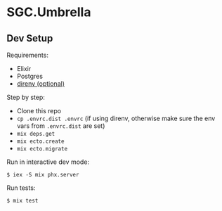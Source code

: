 # SGC.Umbrella

## Dev Setup

Requirements:
- Elixir
- Postgres
- [direnv (optional)](https://direnv.net/)

Step by step:
- Clone this repo
- `cp .envrc.dist .envrc` (if using direnv, otherwise make sure the env vars from `.envrc.dist` are set)
- `mix deps.get`
- `mix ecto.create`
- `mix ecto.migrate`

Run in interactive dev mode:

```
$ iex -S mix phx.server
```

Run tests:

```
$ mix test
```
